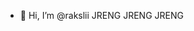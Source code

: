 - 👋 Hi, I’m @rakslii
JRENG JRENG JRENG

<!---
rakslii/rakslii is a ✨ special ✨ repository because its `README.md` (this file) appears on your GitHub profile.
You can click the Preview link to take a look at your changes.
--->
